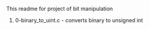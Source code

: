 This readme for project of bit manipulation

1. 0-binary_to_uint.c - converts binary to unsigned int
